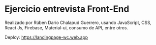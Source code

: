 # Ejercicio entrevista Front-End

Realizado por Rúben Darío Chalapud Guerrero, usando JavaScript, CSS, React Js, Firebase, Material-ui, consumo de API, entre otros.

Deploy: https://landingpage-wc.web.app
